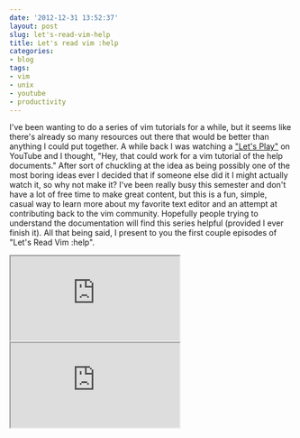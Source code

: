 ```yaml
---
date: '2012-12-31 13:52:37'
layout: post
slug: let's-read-vim-help
title: Let's read vim :help
categories:
- blog
tags:
- vim
- unix
- youtube
- productivity
---
```


I've been wanting to do a series of vim tutorials for a while, but it seems like there's already so many resources out there that would be better than anything I could put together. A while back I was watching a ["Let's Play"][lets] on YouTube and I thought, "Hey, that could work for a vim tutorial of the help documents." After sort of chuckling at the idea as being possibly one of the most boring ideas ever I decided that if someone else did it I might actually watch it, so why not make it? I've been really busy this semester and don't have a lot of free time to make great content, but this is a fun, simple, casual way to learn more about my favorite text editor and an attempt at contributing back to the vim community. Hopefully people trying to understand the documentation will find this series helpful (provided I ever finish it). All that being said, I present to you the first couple episodes of "Let's Read Vim :help".

<div class="youtube"><iframe src="http://www.youtube.com/embed/CRJf4-7nC6E"></iframe></div>

<div class="youtube"><iframe src="http://www.youtube.com/embed/hQIisdEtQ54"></iframe></div>

   [lets]: http://en.wikipedia.org/wiki/Let%27s_Play_(video_gaming)
